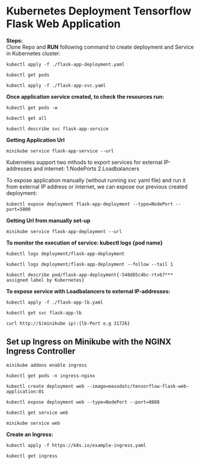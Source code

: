 # Kubernetes Deployment Tensorflow Flask Web Application
**Steps:**  <br>
Clone Repo and **RUN** following command to create deployment and Service in Kubernetes cluster: <br>
```
kubectl apply -f ./flask-app-deployment.yaml 
```
```
kubectl get pods
```
```
kubectl apply -f ./flask-app-svc.yaml 
```
**Once application service created, to check the resources run:**  <br>
```
kubectl get pods -w 
```
```
kubectl get all 
```
```
kubectl describe svc flask-app-service
```
**Getting Application Url**  <br>
```
minikube service flask-app-service --url
```
Kubernetes support two mthods to export services for external IP-addresses and internet: 1.NodePorts 2.Loadbalancers  <br>

To expose application manually (without running svc yaml file) and run it from external IP address or internet, we can expose our previous created deployment:  <br>
```
kubectl expose deployment flask-app-deployment --type=NodePort --port=5000 
```
**Getting Url from manually set-up**  <br>
```
minikube service flask-app-deployment --url
```
**To monitor the execution of service: kubectl logs {pod name}**  <br>
```
kubectl logs deployment/flask-app-deployment
```
```
kubectl logs deployment/flask-app-deployment --follow --tail 1
```
```
kubectl describe pod/flask-app-deployment{-548d85c4bc-rtv67*** assigned label by Kubernetes}
```  
**To expose service with Loadbalancers to external IP-addresses:**  <br>
```
kubectl apply -f ./flask-app-lb.yaml
```
```
kubectl get svc flask-app-lb
```
```
curl http://$(minikube ip):{lb-Port e.g 31726}
```
## Set up Ingress on Minikube with the NGINX Ingress Controller <br>
```
minikube addons enable ingress 
```
```
kubectl get pods -n ingress-nginx 
```
```
kubectl create deployment web --image=masodatc/tensorflow-flask-web-application:01
```
```
kubectl expose deployment web --type=NodePort --port=8888 
```
```
kubectl get service web 
```
```
minikube service web 
```
**Create an Ingress:**  <br>
```
kubectl apply -f https://k8s.io/example-ingress.yaml 
```
```
kubectl get ingress
```

